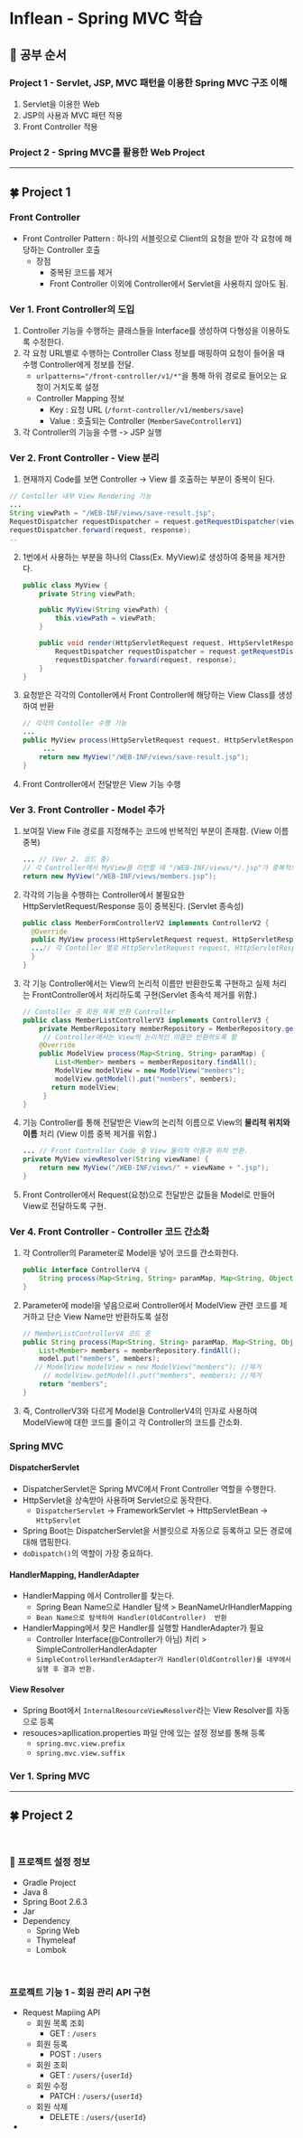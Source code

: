 # Inflean - Spring MVC  학습


## 📕 공부 순서

### Project 1 - Servlet, JSP, MVC 패턴을 이용한 Spring MVC 구조 이해
1. Servlet을 이용한 Web 
2. JSP의 사용과 MVC 패턴 적용
3. Front Controller 적용
### Project 2 - Spring MVC를 활용한 Web Project

---
## 🍀 Project 1

### Front Controller

- Front Controller Pattern : 하나의 서블릿으로 Client의 요청을 받아 각 요청에  해당하는 Controller 호출
  - 장점
    - 중복된 코드를 제거
    - Front Controller 이외에 Controller에서 Servlet을 사용하지 않아도 됨.


### Ver 1. Front Controller의 도입

1. Controller 기능을 수행하는 클래스들을 Interface를 생성하여 다형성을 이용하도록 수정한다.
2. 각 요청 URL별로 수행하는 Controller Class 정보를 매핑하여 요청이 들어올 때 수행 Controller에게 정보를 전달.
   - `urlpatterns="/front-controller/v1/*"`을 통해 하위 경로로 들어오는 요청이 거치도록 설정
   - Controller Mapping 정보 
     - Key : 요청 URL (`/fornt-controller/v1/members/save`)
     - Value : 호출되는 Controller (`MemberSaveControllerV1`)
3. 각 Controller의 기능을 수행 -> JSP 실행


### Ver 2. Front Controller - View 분리

1.  현재까지 Code를 보면 Controller  ->  View 를 호출하는 부분이 중복이 된다.

   ```java
   // Contoller 내부 View Rendering 기능
   ...
   String viewPath = "/WEB-INF/views/save-result.jsp";
   RequestDispatcher requestDispatcher = request.getRequestDispatcher(viewPath);
   requestDispatcher.forward(request, response);
   ..
   ```

2. 1번에서 사용하는 부분을 하나의 Class(Ex. MyView)로 생성하여 중복을 제거한다.

   ```java
   public class MyView {
       private String viewPath;
   
       public MyView(String viewPath) {
           this.viewPath = viewPath;
       }
   
       public void render(HttpServletRequest request, HttpServletResponse response) throws ServletException, IOException {
           RequestDispatcher requestDispatcher = request.getRequestDispatcher(viewPath);
           requestDispatcher.forward(request, response);
       }
   }
   ```

3. 요청받은 각각의 Contoller에서 Front Controller에 해당하는 View Class를 생성하여 반환

   ```java
   // 각각의 Contoller 수행 기능 
   ...
   public MyView process(HttpServletRequest request, HttpServletResponse response) throws ServletException, IOException {
   		...
       return new MyView("/WEB-INF/views/save-result.jsp");
   }
   ```

4. Front Controller에서 전달받은 View 기능  수행


### Ver 3. Front Controller - Model 추가 

1. 보여질 View File 경로를 지정해주는 코드에 반복적인 부분이 존재함. (View 이름 중복)

   ```java
   ... // (Ver 2. 코드 중)
   // 각 Controller에서 MyView를 리턴할 때 "/WEB-INF/views/*/.jsp"가 중복적으로 사용된다.
   return new MyView("/WEB-INF/views/members.jsp");
   ```

2. 각각의 기능을 수행하는 Controller에서 불필요한 HttpServletRequest/Response 등이 중복된다. (Servlet 종속성)

   ```java
   public class MemberFormControllerV2 implements ControllerV2 {
     @Override
     public MyView process(HttpServletRequest request, HttpServletResponse response) throws ServletException, IOException {
     ...// 각 Contoller 별로 HttpServletRequest request, HttpServletResponse response 코드 포함
     }
   }
   ```

3. 각 기능 Controller에서는 View의 논리적 이름만 반환한도록 구현하고 실제 처리는 FrontController에서 처리하도록 구현(Servlet 종속석 제거를 위함.)

   ```java
   // Contoller 중 회원 목록 반환 Controller
   public class MemberListControllerV3 implements ControllerV3 {
       private MemberRepository memberRepository = MemberRepository.getInstance();
   		// Controller에서는 View의 논리적인 이름만 반환하도록 함
       @Override
       public ModelView process(Map<String, String> paramMap) {
           List<Member> members = memberRepository.findAll();
           ModelView modelView = new ModelView("members");
           modelView.getModel().put("members", members);
   	      return modelView;
      	}
   }
   ```

4. 기능 Controller를 통해 전달받은 View의 논리적 이름으로 View의 **물리적 위치와 이름** 처리 (View 이름 중복 제거를 위함.)

   ```java
   ... // Front Controller Code 중 View 물리적 이름과 위치 반환.
   private MyView viewResolver(String viewName) {
       return new MyView("/WEB-INF/views/" + viewName + ".jsp");
   }
   ```

5. Front Controller에서 Request(요청)으로 전달받은 값들을 Model로 만들어 View로 전달하도록 구현.


### Ver 4. Front Controller -  Controller 코드 간소화

1. 각 Controller의 Parameter로 Model을 넣어 코드를 간소화한다.

   ```java
   public interface ControllerV4 {
       String process(Map<String, String> paramMap, Map<String, Object> model);
   }
   ```

2. Parameter에 model을 넣음으로써 Controller에서 ModelView 관련 코드를 제거하고 단순 View Name만 반환하도록 설정

   ```java
   // MemberListControllerV4 코드 중 
   public String process(Map<String, String> paramMap, Map<String, Object> model) {
       List<Member> members = memberRepository.findAll();
       model.put("members", members);
   	  // ModelView modelView = new ModelView("members"); //제거
   		// modelView.getModel().put("members", members); //제거
       return "members";
   }
   ```

3. 즉, ControllerV3와 다르게 Model을 ControllerV4의 인자로 사용하여 ModelView에 대한 코드를 줄이고 각 Controller의 코드를 간소화.


### Spring MVC

#### DispatcherServlet

- DispatcherServlet은 Spring MVC에서 Front Controller 역할을 수행한다.
- HttpServlet을 상속받아 사용하며 Servlet으로 동작한다.
  - `DispatcherServlet` -> FrameworkServlet -> HttpServletBean -> `HttpServlet`
- Spring Boot는 DispatcherServlet을 서블릿으로 자동으로 등록하고 모든 경로에 대해 맵핑한다.
- `doDispatch()`의 역할이 가장 중요하다.

#### HandlerMapping, HandlerAdapter

- HandlerMapping 에서 Controller를 찾는다. 
  - Spring Bean Name으로 Handler 탐색 > BeanNameUrlHandlerMapping
  - `Bean Name으로 탐색하여 Handler(OldController)  반환`
- HandlerMapping에서 찾은 Handler를 실행할 HandlerAdapter가 필요
  - Controller Interface(@Controller가 아님) 처리 > SimpleControllerHandlerAdapter
  - `SimpleControllerHandlerAdapter가 Handler(OldController)를 내부에서 실행 후 결과 반환.`

#### View Resolver

- Spring Boot에서 `InternalResourceViewResolver`라는 View Resolver를 자동으로 등록
- resouces>apllication.properties 파일  안에 있는 설정 정보를 통해  등록
  - `spring.mvc.view.prefix`
  - `spring.mvc.view.suffix`



### Ver 1. Spring MVC 

---
## 🍀 Project 2
<br>

### 📌 프로젝트 설정 정보
- Gradle Project
- Java 8
- Spring Boot 2.6.3
- Jar
- Dependency
  - Spring Web
  - Thymeleaf
  - Lombok

<br>

### 프로젝트 기능 1 - 회원 관리 API 구현

- Request Mapiing API 
  - 회원 목록 조회 
    -  GET : `/users`
  - 회원 등록
    - POST : `/users`
  - 회원 조회
    - GET : `/users/{userId}`
  - 회원 수정
    - PATCH : `/users/{userId}`
  - 회원 삭제
    - DELETE  : `/users/{userId}`
- 
